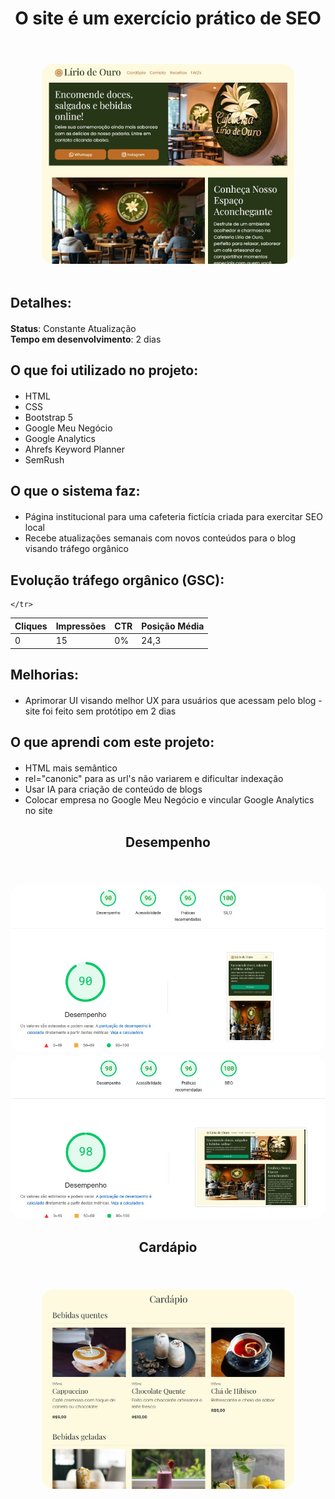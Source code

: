 <div align="center "style="margin-top: 20px; margin-bottom: 20px;">
  <h1>O site é um exercício prático de SEO</h1> <br>
</div>

<div align="center" style="margin-top: 20px;">
  <img src="imagens/assets/principal.jpg" style="border-radius: 20px; max-width: 80%; height: auto;">
</div>

<br>

<div align="left" style="margin-top: 20px; margin-bottom: 20px;">
  <h2>Detalhes:</h2>
</div>

<div align="left" style="margin-top: 20px; margin-bottom: 20px;">
  <strong>Status</strong>: Constante Atualização <br>
  <strong>Tempo em desenvolvimento</strong>: 2 dias <br> 
</div>

<div align="left" style="margin-top: 20px; margin-bottom: 20px;">
  <h2>O que foi utilizado no projeto:</h2>
</div>

<ul>
  <li>HTML</li>
  <li>CSS</li>
  <li>Bootstrap 5</li>
  <li>Google Meu Negócio</li>
  <li>Google Analytics</li>
  <li>Ahrefs Keyword Planner</li>
  <li>SemRush</li>
</ul>

<div align="left" style="margin-top: 20px; margin-bottom: 20px;">
  <h2>O que o sistema faz:</h2>
</div>

<ul>
  <li>Página institucional para uma cafeteria fictícia criada para exercitar SEO local</li>
  <li>Recebe atualizações semanais com novos conteúdos para o blog visando tráfego orgânico</li>
</ul>

<div align="left" style="margin-top: 20px; margin-bottom: 20px;">
  <h2>Evolução tráfego orgânico (GSC):</h2>
  <table style="border: 1px solid #00000">
    <tr>
      <thead>
        <tr>
          <th>Cliques</th>
          <th>Impressões</th>
          <th>CTR</th>
          <th>Posição Média</th> 
        </tr>
      </thead>
      <tbody>
        <tr>
          <td>0</td>
          <td>15</td>
          <td>0%</td>
          <td>24,3</td>
        </tr>
      </tbody>
      
    </tr>
  </table>
</div>

<div align="left" style="margin-top: 20px; margin-bottom: 20px;">
  <h2>Melhorias:</h2>
</div>

<ul>
  <li>Aprimorar UI visando melhor UX para usuários que acessam pelo blog - site foi feito sem protótipo em 2 dias</li>
</ul>

<div align="left" style="margin-top: 20px; margin-bottom: 20px;">
  <h2>O que aprendi com este projeto:</h2>
</div>

<ul>
  <li>HTML mais semântico</li>
  <li>rel="canonic" para as url's não variarem e dificultar indexação</li>
  <li>Usar IA para criação de conteúdo de blogs</li>
  <li>Colocar empresa no Google Meu Negócio e vincular Google Analytics no site</li>
</ul>

<div align="center" style="margin-top: 20px; margin-bottom: 20px;">
  <h2>Desempenho</h2> <br>
</div>

<div align="center">
  <img src="imagens/assets/desempenho.jpg" style="border-radius: 20px; height: auto;">
</div>

<div align="center">
  <img src="imagens/assets/desempenho-2.jpg" style="border-radius: 20px; height: auto;">
</div>

<div align="center" style="margin-top: 20px; margin-bottom: 20px;">
  <h2>Cardápio</h2> <br>
</div>

<div align="center">
  <img src="imagens/assets/cardapio.jpg" style="border-radius: 20px; max-width: 80%; height: auto;">
</div>



